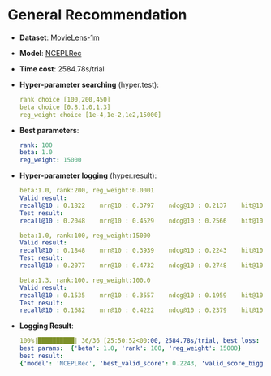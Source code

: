 # General Recommendation

- **Dataset**: [MovieLens-1m](../../md/ml-1m_general.md)

- **Model**: [NCEPLRec](https://recbole.io/docs/user_guide/model/general/nceplrec.html)

- **Time cost**: 2584.78s/trial

- **Hyper-parameter searching** (hyper.test):

  ```yaml
  rank choice [100,200,450] 
  beta choice [0.8,1.0,1.3] 
  reg_weight choice [1e-4,1e-2,1e2,15000]
  ```

- **Best parameters**:

  ```yaml
  rank: 100  
  beta: 1.0  
  reg_weight: 15000
  ```

- **Hyper-parameter logging** (hyper.result):

  ```yaml
  beta:1.0, rank:200, reg_weight:0.0001
  Valid result:
  recall@10 : 0.1822    mrr@10 : 0.3797    ndcg@10 : 0.2137    hit@10 : 0.7393    precision@10 : 0.1528
  Test result:
  recall@10 : 0.2048    mrr@10 : 0.4529    ndcg@10 : 0.2566    hit@10 : 0.7676    precision@10 : 0.1803

  beta:1.0, rank:100, reg_weight:15000
  Valid result:
  recall@10 : 0.1848    mrr@10 : 0.3939    ndcg@10 : 0.2243    hit@10 : 0.7423    precision@10 : 0.1635
  Test result:
  recall@10 : 0.2077    mrr@10 : 0.4732    ndcg@10 : 0.2748    hit@10 : 0.7709    precision@10 : 0.1985

  beta:1.3, rank:100, reg_weight:100.0
  Valid result:
  recall@10 : 0.1535    mrr@10 : 0.3557    ndcg@10 : 0.1959    hit@10 : 0.688     precision@10 : 0.1482
  Test result:
  recall@10 : 0.1682    mrr@10 : 0.4222    ndcg@10 : 0.2379    hit@10 : 0.7069    precision@10 : 0.1777
  ```

- **Logging Result**:

  ```yaml
  100%|██████████| 36/36 [25:50:52<00:00, 2584.78s/trial, best loss: -0.2243]
  best params:  {'beta': 1.0, 'rank': 100, 'reg_weight': 15000}
  best result: 
  {'model': 'NCEPLRec', 'best_valid_score': 0.2243, 'valid_score_bigger': True, 'best_valid_result': OrderedDict([('recall@10', 0.1848), ('mrr@10', 0.3939), ('ndcg@10', 0.2243), ('hit@10', 0.7423), ('precision@10', 0.1635)]), 'test_result': OrderedDict([('recall@10', 0.2077), ('mrr@10', 0.4732), ('ndcg@10', 0.2748), ('hit@10', 0.7709), ('precision@10', 0.1985)])}
  ```
